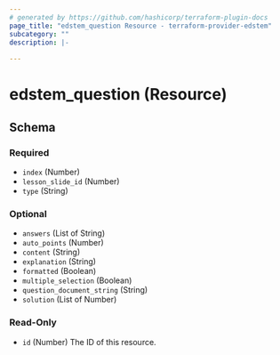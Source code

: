 ```yaml
---
# generated by https://github.com/hashicorp/terraform-plugin-docs
page_title: "edstem_question Resource - terraform-provider-edstem"
subcategory: ""
description: |-
  
---
```


# edstem_question (Resource)





<!-- schema generated by tfplugindocs -->
## Schema

### Required

- `index` (Number)
- `lesson_slide_id` (Number)
- `type` (String)

### Optional

- `answers` (List of String)
- `auto_points` (Number)
- `content` (String)
- `explanation` (String)
- `formatted` (Boolean)
- `multiple_selection` (Boolean)
- `question_document_string` (String)
- `solution` (List of Number)

### Read-Only

- `id` (Number) The ID of this resource.
